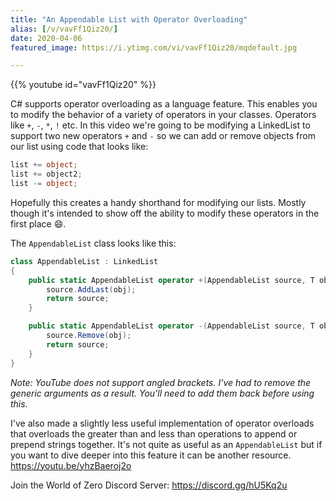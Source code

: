 ```yaml
---
title: "An Appendable List with Operator Overloading"
alias: [/v/vavFf1Qiz20/]
date: 2020-04-06
featured_image: https://i.ytimg.com/vi/vavFf1Qiz20/mqdefault.jpg

---
```


{{% youtube id="vavFf1Qiz20" %}}

C# supports operator overloading as a language feature. This enables you to modify the behavior of a variety of operators in your classes. Operators like `+`, `-`, `*`, `!` etc. In this video we're going to be modifying a LinkedList to support two new operators `+` and `-` so we can add or remove objects from our list using code that looks like:

```csharp
list += object;
list += object2;
list -= object;
```

Hopefully this creates a handy shorthand for modifying our lists. Mostly though it's intended to show off the ability to modify these operators in the first place 😄.

The `AppendableList` class looks like this:

```csharp
class AppendableList : LinkedList
{
    public static AppendableList operator +(AppendableList source, T obj) {
        source.AddLast(obj);
        return source;
    }

    public static AppendableList operator -(AppendableList source, T obj) {
        source.Remove(obj);
        return source;
    }
}
```

*Note: YouTube does not support angled brackets. I've had to remove the generic arguments as a result. You'll need to add them back before using this.*

I've also made a slightly less useful implementation of operator overloads that overloads the greater than and less than operations to append or prepend strings together. It's not quite as useful as an `AppendableList` but if you want to dive deeper into this feature it can be another resource. https://youtu.be/yhzBaeroj2o

Join the World of Zero Discord Server: https://discord.gg/hU5Kq2u